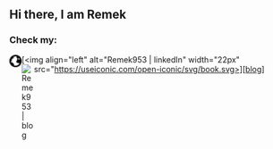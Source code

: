 ## Hi there, I am Remek

### Check my:
[<img align="left" alt="Remek953 | website" width="22px" src="https://raw.githubusercontent.com/iconic/open-iconic/master/svg/globe.svg" />][website]
[<img align="left" alt="Remek953 | linkedIn" width="22px" src="https://useiconic.com/open-iconic/svg/book.svg>][blog]
[<img align="left" alt="Remek953 | blog" width="22px" src="https://cdn.jsdelivr.net/npm/simple-icons@v3/icons/linkedin.svg" />][linkedin]

[website]: http://www.remek.site
[blog]: https://remekblog.herokuapp.com/
[linkedin]: https://www.linkedin.com/in/remigiusz-kosiorek
